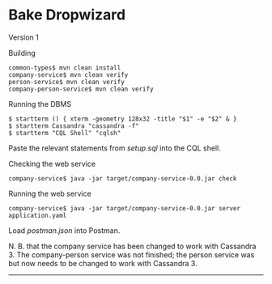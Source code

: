 
# Bake Dropwizard
Version 1

Building

    common-types$ mvn clean install
    company-service$ mvn clean verify
    person-service$ mvn clean verify
    company-person-service$ mvn clean verify

Running the DBMS

    $ startterm () { xterm -geometry 128x32 -title "$1" -e "$2" & }
    $ startterm Cassandra "cassandra -f"
    $ startterm "CQL Shell" "cqlsh"

Paste the relevant statements from *setup.sql* into the CQL shell.

Checking the web service

    company-service$ java -jar target/company-service-0.0.jar check

Running the web service

    company-service$ java -jar target/company-service-0.0.jar server application.yaml

Load *postman.json* into Postman.

N. B. that the company service has been changed to work with Cassandra 3.  The company-person service was not finished; the person service was but now needs to be changed to work with Cassandra 3.

---
